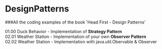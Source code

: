 # DesignPatterns
###All the coding examples of the book 'Head First - Design Patterns'





01.00 Duck Behavior - Implementation of **Strategy Pattern**<br />
02.01 Weather Station - Implementation of your own **Observer Pattern**<br />
02.02 Weather Station - Implementation with java.util.Obervable & Observer<br />
